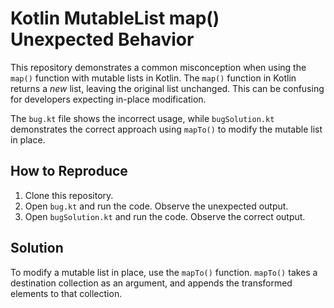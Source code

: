 # Kotlin MutableList map() Unexpected Behavior

This repository demonstrates a common misconception when using the `map()` function with mutable lists in Kotlin.  The `map()` function in Kotlin returns a *new* list, leaving the original list unchanged. This can be confusing for developers expecting in-place modification.

The `bug.kt` file shows the incorrect usage, while `bugSolution.kt` demonstrates the correct approach using `mapTo()` to modify the mutable list in place.

## How to Reproduce

1. Clone this repository.
2. Open `bug.kt` and run the code. Observe the unexpected output.
3. Open `bugSolution.kt` and run the code. Observe the correct output.

## Solution

To modify a mutable list in place, use the `mapTo()` function.  `mapTo()` takes a destination collection as an argument, and appends the transformed elements to that collection.